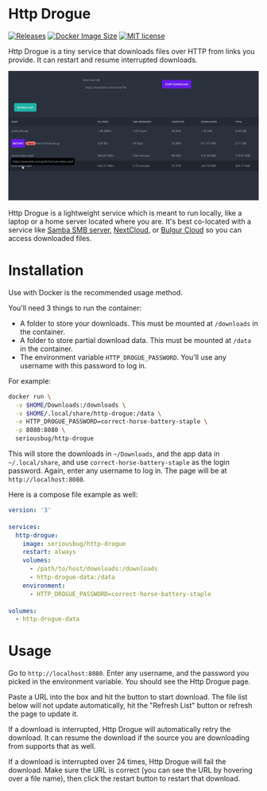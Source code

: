 # Http Drogue

[![Releases](https://img.shields.io/github/v/release/SeriousBug/http-drogue?include_prereleases)](https://github.com/SeriousBug/http-drogue/releases)
[![Docker Image Size](https://img.shields.io/docker/image-size/seriousbug/http-drogue)](https://hub.docker.com/r/seriousbug/http-drogue)
[![MIT license](https://img.shields.io/github/license/SeriousBug/http-drogue)](https://github.com/SeriousBug/http-drogue/blob/master/LICENSE.txt)

Http Drogue is a tiny service that downloads files over HTTP from links you
provide. It can restart and resume interrupted downloads.

![A web page. An input at the top is labelled download URL, with a start download button next to it. A table is located below, with a file being downloaded. The table displays the download speed, remaining time, completed percentage, downloaded size and total size. A refresh list button is above the table.](pub/screenshot.png)

Http Drogue is a lightweight service which is meant to run locally, like a laptop or a home server located where you are. It's best co-located with a service like [Samba SMB server](https://www.samba.org/), [NextCloud](https://nextcloud.com/), or [Bulgur Cloud](https://bulgur-cloud.github.io/) so you can access downloaded files.

# Installation

Use with Docker is the recommended usage method.

You'll need 3 things to run the container:
- A folder to store your downloads. This must be mounted at `/downloads` in the container.
- A folder to store partial download data. This must be mounted at `/data` in the container.
- The environment variable `HTTP_DROGUE_PASSWORD`. You'll use any username with this password to log in.

For example:

```sh
docker run \
  -v $HOME/Downloads:/downloads \
  -v $HOME/.local/share/http-drogue:/data \
  -e HTTP_DROGUE_PASSWORD=correct-horse-battery-staple \
  -p 8080:8080 \
  seriousbug/http-drogue
```

This will store the downloads in `~/Downloads`, and the app data in `~/.local/share`, and use `correct-horse-battery-staple` as the login password. Again, enter any username to log in.
The page will be at `http://localhost:8080`.

Here is a compose file example as well:

```yml
version: '3'

services:
  http-drogue:
    image: seriousbug/http-drogue
    restart: always
    volumes:
      - /path/to/host/downloads:/downloads
      - http-drogue-data:/data
    environment:
      - HTTP_DROGUE_PASSWORD=correct-horse-battery-staple

volumes:
  - http-drogue-data
```

# Usage

Go to `http://localhost:8080`. Enter any username, and the password you picked
in the environment variable. You should see the Http Drogue page.

Paste a URL into the box and hit the button to start download. The file list
below will not update automatically, hit the "Refresh List" button or refresh
the page to update it.

If a download is interrupted, Http Drogue will automatically retry the download.
It can resume the download if the source you are downloading from supports that
as well.

If a download is interrupted over 24 times, Http Drogue will fail the download.
Make sure the URL is correct (you can see the URL by hovering over a file name),
then click the restart button to restart that download.
